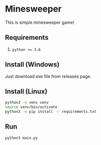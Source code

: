 # Minesweeper

This is simple minesweeper game!

## Requirements
1) `python >= 3.6`

## Install (Windows)
Just download exe file from releases page.

## Install (Linux)
```bash
python3 -m venv venv
source venv/bin/activate
python3 -m pip install -r requirements.txt
```

## Run
```bash
python3 main.py
```
